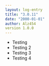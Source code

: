 ```yaml
---
layout: log-entry
title: "3.0.11"
date: "2000-01-01"
author: Alz454
version 1.0.0
---
```


* Testing
* Testing 2
* Testing 3
* Testing 4